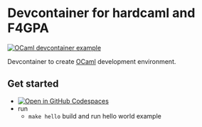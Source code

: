 # Devcontainer for hardcaml and F4GPA

[![OCaml devcontainer example](https://github.com/TheCBaH/ocaml-devcontainer/actions/workflows/build.yml/badge.svg?branch=master)](https://github.com/TheCBaH/ocaml-devcontainer/actions/workflows/build.yml)

Devcontainer to create [OCaml](https://ocaml.org/) development environment.

## Get started
* [![Open in GitHub Codespaces](https://github.com/codespaces/badge.svg)](https://github.com/codespaces/new?hide_repo_select=true&ref=master&repo=628173356)
* run
  * `make hello` build and run hello world example

